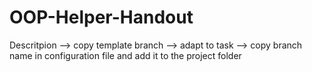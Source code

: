 # OOP-Helper-Handout

Descritpion
--> copy template branch
--> adapt to task
--> copy branch name in configuration file and add it to the project folder
